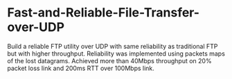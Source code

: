 # Fast-and-Reliable-File-Transfer-over-UDP
Build a reliable FTP utility over UDP with same reliability as traditional FTP but with higher throughput. Reliability was 
implemented using packets maps of the lost datagrams. 
Achieved more than 40Mbps throughput on 20% packet loss link and 200ms RTT over 100Mbps link.
